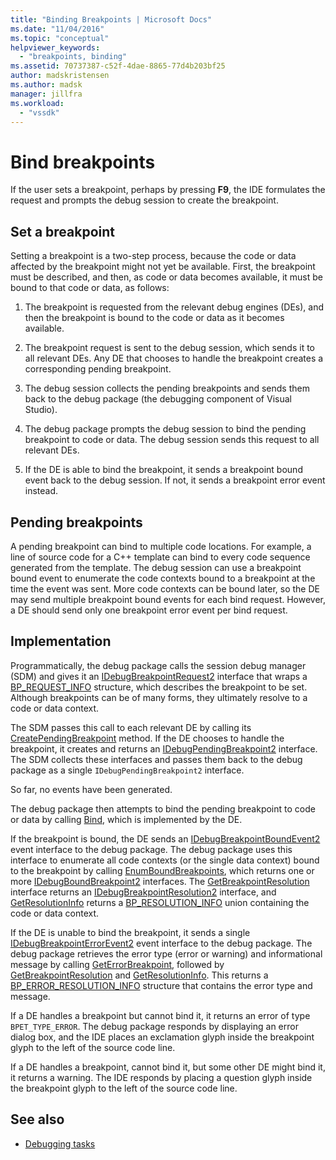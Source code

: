 ```yaml
---
title: "Binding Breakpoints | Microsoft Docs"
ms.date: "11/04/2016"
ms.topic: "conceptual"
helpviewer_keywords:
  - "breakpoints, binding"
ms.assetid: 70737387-c52f-4dae-8865-77d4b203bf25
author: madskristensen
ms.author: madsk
manager: jillfra
ms.workload:
  - "vssdk"
---
```

# Bind breakpoints
If the user sets a breakpoint, perhaps by pressing **F9**, the IDE formulates the request and prompts the debug session to create the breakpoint.

## Set a breakpoint
 Setting a breakpoint is a two-step process, because the code or data affected by the breakpoint might not yet be available. First, the breakpoint must be described, and then, as code or data becomes available, it must be bound to that code or data, as follows:

1. The breakpoint is requested from the relevant debug engines (DEs), and then the breakpoint is bound to the code or data as it becomes available.

2. The breakpoint request is sent to the debug session, which sends it to all relevant DEs. Any DE that chooses to handle the breakpoint creates a corresponding pending breakpoint.

3. The debug session collects the pending breakpoints and sends them back to the debug package (the debugging component of Visual Studio).

4. The debug package prompts the debug session to bind the pending breakpoint to code or data. The debug session sends this request to all relevant DEs.

5. If the DE is able to bind the breakpoint, it sends a breakpoint bound event back to the debug session. If not, it sends a breakpoint error event instead.

## Pending breakpoints
 A pending breakpoint can bind to multiple code locations. For example, a line of source code for a C++ template can bind to every code sequence generated from the template. The debug session can use a breakpoint bound event to enumerate the code contexts bound to a breakpoint at the time the event was sent. More code contexts can be bound later, so the DE may send multiple breakpoint bound events for each bind request. However, a DE should send only one breakpoint error event per bind request.

## Implementation
 Programmatically, the debug package calls the session debug manager (SDM) and gives it an [IDebugBreakpointRequest2](../../extensibility/debugger/reference/idebugbreakpointrequest2.md) interface that wraps a [BP_REQUEST_INFO](../../extensibility/debugger/reference/bp-request-info.md) structure, which describes the breakpoint to be set. Although breakpoints can be of many forms, they ultimately resolve to a code or data context.

 The SDM passes this call to each relevant DE by calling its [CreatePendingBreakpoint](../../extensibility/debugger/reference/idebugengine2-creatependingbreakpoint.md) method. If the DE chooses to handle the breakpoint, it creates and returns an [IDebugPendingBreakpoint2](../../extensibility/debugger/reference/idebugpendingbreakpoint2.md) interface. The SDM collects these interfaces and passes them back to the debug package as a single `IDebugPendingBreakpoint2` interface.

 So far, no events have been generated.

 The debug package then attempts to bind the pending breakpoint to code or data by calling [Bind](../../extensibility/debugger/reference/idebugpendingbreakpoint2-bind.md), which is implemented by the DE.

 If the breakpoint is bound, the DE sends an [IDebugBreakpointBoundEvent2](../../extensibility/debugger/reference/idebugbreakpointboundevent2.md) event interface to the debug package. The debug package uses this interface to enumerate all code contexts (or the single data context) bound to the breakpoint by calling [EnumBoundBreakpoints](../../extensibility/debugger/reference/idebugbreakpointboundevent2-enumboundbreakpoints.md), which returns one or more [IDebugBoundBreakpoint2](../../extensibility/debugger/reference/idebugboundbreakpoint2.md) interfaces. The [GetBreakpointResolution](../../extensibility/debugger/reference/idebugboundbreakpoint2-getbreakpointresolution.md) interface returns an [IDebugBreakpointResolution2](../../extensibility/debugger/reference/idebugbreakpointresolution2.md) interface, and [GetResolutionInfo](../../extensibility/debugger/reference/idebugbreakpointresolution2-getresolutioninfo.md) returns a [BP_RESOLUTION_INFO](../../extensibility/debugger/reference/bp-resolution-info.md) union containing the code or data context.

 If the DE is unable to bind the breakpoint, it sends a single [IDebugBreakpointErrorEvent2](../../extensibility/debugger/reference/idebugbreakpointerrorevent2.md) event interface to the debug package. The debug package retrieves the error type (error or warning) and informational message by calling [GetErrorBreakpoint](../../extensibility/debugger/reference/idebugbreakpointerrorevent2-geterrorbreakpoint.md), followed by [GetBreakpointResolution](../../extensibility/debugger/reference/idebugerrorbreakpoint2-getbreakpointresolution.md) and [GetResolutionInfo](../../extensibility/debugger/reference/idebugerrorbreakpointresolution2-getresolutioninfo.md). This returns a [BP_ERROR_RESOLUTION_INFO](../../extensibility/debugger/reference/bp-error-resolution-info.md) structure that contains the error type and message.

 If a DE handles a breakpoint but cannot bind it, it returns an error of type `BPET_TYPE_ERROR`. The debug package responds by displaying an error dialog box, and the IDE places an exclamation glyph inside the breakpoint glyph to the left of the source code line.

 If a DE handles a breakpoint, cannot bind it, but some other DE might bind it, it returns a warning. The IDE responds by placing a question glyph inside the breakpoint glyph to the left of the source code line.

## See also
- [Debugging tasks](../../extensibility/debugger/debugging-tasks.md)